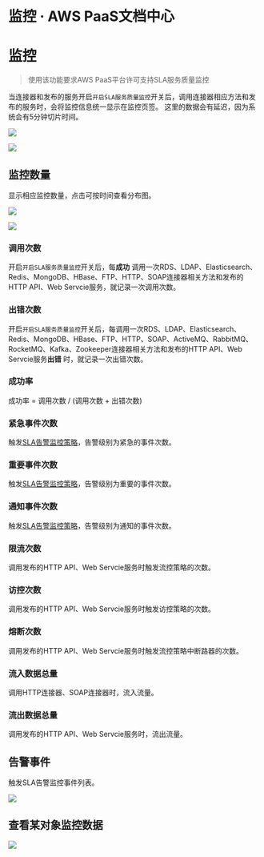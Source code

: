 # 监控 · AWS PaaS文档中心

# 监控

> 使用该功能要求AWS PaaS平台许可支持SLA服务质量监控

当连接器和发布的服务开启`开启SLA服务质量监控`开关后，调用连接器相应方法和发布的服务时，会将监控信息统一显示在监控页签。 这里的数据会有延迟，因为系统会有5分钟切片时间。

[![](https://docs.awspaas.com/reference-guide/aws-paas-cc-reference-guide/jk/sla1.png)](<sla1.png>)

[![](https://docs.awspaas.com/reference-guide/aws-paas-cc-reference-guide/jk/sla2.png)](<sla2.png>)

## 监控数量

显示相应监控数量，点击可按时间查看分布图。

[![](https://docs.awspaas.com/reference-guide/aws-paas-cc-reference-guide/jk/sla3.png)](<sla3.png>)

[![](https://docs.awspaas.com/reference-guide/aws-paas-cc-reference-guide/jk/sla5.png)](<sla5.png>)

### 调用次数

开启`开启SLA服务质量监控`开关后，每**成功** 调用一次RDS、LDAP、Elasticsearch、Redis、MongoDB、HBase、FTP、HTTP、SOAP连接器相关方法和发布的HTTP API、Web Servcie服务，就记录一次调用次数。

### 出错次数

开启`开启SLA服务质量监控`开关后，每调用一次RDS、LDAP、Elasticsearch、Redis、MongoDB、HBase、FTP、HTTP、SOAP、ActiveMQ、RabbitMQ、RocketMQ、Kafka、Zookeeper连接器相关方法和发布的HTTP API、Web Servcie服务**出错** 时，就记录一次出错次数。

### 成功率

成功率 = 调用次数 / (调用次数 + 出错次数)

### 紧急事件次数

触发[SLA告警监控策略](<../service-center/sla.html>)，告警级别为紧急的事件次数。

### 重要事件次数

触发[SLA告警监控策略](<../service-center/sla.html>)，告警级别为重要的事件次数。

### 通知事件次数

触发[SLA告警监控策略](<../service-center/sla.html>)，告警级别为通知的事件次数。

### 限流次数

调用发布的HTTP API、Web Servcie服务时触发流控策略的次数。

### 访控次数

调用发布的HTTP API、Web Servcie服务时触发访控策略的次数。

### 熔断次数

调用发布的HTTP API、Web Servcie服务时触发流控策略中断路器的次数。

### 流入数据总量

调用HTTP连接器、SOAP连接器时，流入流量。

### 流出数据总量

调用发布的HTTP API、Web Servcie服务时，流出流量。

## 告警事件

触发SLA告警监控事件列表。

[![](https://docs.awspaas.com/reference-guide/aws-paas-cc-reference-guide/jk/sla4.png)](<sla4.png>)

## 查看某对象监控数据

[![](https://docs.awspaas.com/reference-guide/aws-paas-cc-reference-guide/jk/sla6.gif)](<sla6.gif>)